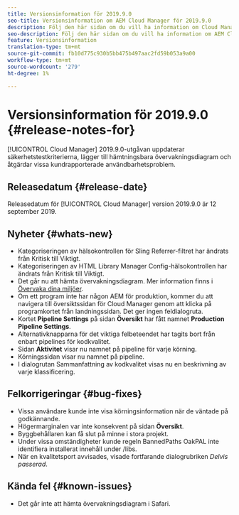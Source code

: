 ```yaml
---
title: Versionsinformation för 2019.9.0
seo-title: Versionsinformation om AEM Cloud Manager för 2019.9.0
description: Följ den här sidan om du vill ha information om Cloud Manager version 2019.9.0.
seo-description: Följ den här sidan om du vill ha information om AEM Cloud Manager version 2019.9.0.
feature: Versionsinformation
translation-type: tm+mt
source-git-commit: fb10d775c930b5bb475b497aac2fd59b053a9a00
workflow-type: tm+mt
source-wordcount: '279'
ht-degree: 1%

---
```


# Versionsinformation för 2019.9.0 {#release-notes-for}

[!UICONTROL Cloud Manager] 2019.9.0-utgåvan uppdaterar säkerhetstestkriterierna, lägger till hämtningsbara övervakningsdiagram och åtgärdar vissa kundrapporterade användbarhetsproblem.

## Releasedatum {#release-date}

Releasedatum för [!UICONTROL Cloud Manager] version 2019.9.0 är 12 september 2019.

## Nyheter {#whats-new}

* Kategoriseringen av hälsokontrollen för Sling Referrer-filtret har ändrats från Kritisk till Viktigt.
* Kategoriseringen av HTML Library Manager Config-hälsokontrollen har ändrats från Kritisk till Viktigt.
* Det går nu att hämta övervakningsdiagram. Mer information finns i [Övervaka dina miljöer](monitor-your-environments.md).
* Om ett program inte har någon AEM för produktion, kommer du att navigera till översiktssidan för Cloud Manager genom att klicka på programkortet från landningssidan. Det ger ingen feldialogruta.
* Kortet **Pipeline Settings** på sidan **Översikt** har fått namnet **Production Pipeline Settings**.
* Alternativknapparna för det viktiga felbeteendet har tagits bort från enbart pipelines för kodkvalitet.
* Sidan **Aktivitet** visar nu namnet på pipeline för varje körning.
* Körningssidan visar nu namnet på pipeline.
* I dialogrutan Sammanfattning av kodkvalitet visas nu en beskrivning av varje klassificering.

## Felkorrigeringar {#bug-fixes}

* Vissa användare kunde inte visa körningsinformation när de väntade på godkännande.
* Högermarginalen var inte konsekvent på sidan **Översikt**.
* Byggbehållaren kan få slut på minne i stora projekt.
* Under vissa omständigheter kunde regeln BannedPaths OakPAL inte identifiera installerat innehåll under /libs.
* När en kvalitetsport avvisades, visade fortfarande dialogrubriken *Delvis passerad*.

## Kända fel {#known-issues}

* Det går inte att hämta övervakningsdiagram i Safari.
